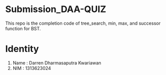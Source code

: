 # Submission_DAA-QUIZ
This repo is the completion code of tree_search, min, max, and successor function for BST.

# Identity
1. Name : Darren Dharmasaputra Kwariawan
2. NIM : 1313623024